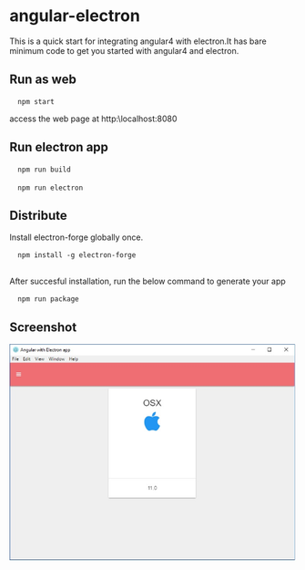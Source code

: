 # angular-electron
   This is a quick start for integrating angular4 with electron.It has bare minimum code to get you started with angular4 and electron.

## Run as web
 ```
   npm start
 ```  

  access the web page at http:\\localhost:8080 

## Run electron app
  ```
    npm run build

    npm run electron
  ```

## Distribute
  Install electron-forge globally once.
  ```
    npm install -g electron-forge
   
  ```   
  After succesful installation, run the below command to generate your app
  ```
    npm run package
  ```

## Screenshot

![Application Screenshot](https://github.com/tettusud/angular-electron/blob/master/screenshots/app.jpg)
